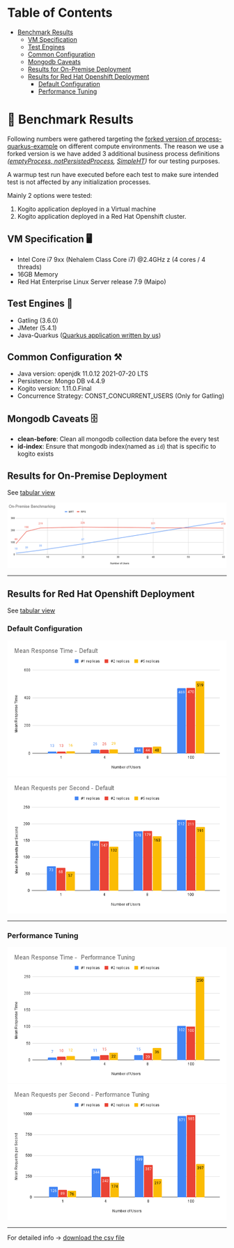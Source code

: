 # Table of Contents

* [Benchmark Results](#-benchmark-results)
  * [VM Specification](#vm-specification-)
  * [Test Engines](#test-engines-)
  * [Common Configuration](#common-configuration-)
  * [Mongodb Caveats](#mongodb-caveats-)
  * [Results for On-Premise Deployment](#results-for-on-premise-deployment)
  * [Results for Red Hat Openshift Deployment](#results-for-red-hat-openshift-deployment)
    * [Default Configuration](#default-configuration)
    * [Performance Tuning](#performance-tuning)

# 📣 Benchmark Results

Following numbers were gathered targeting the [forked version of process-quarkus-example](https://github.com/RHEcosystemAppEng/kogito-benchmark/tree/main/test-apps/process-quarkus-example) on different compute environments.
The reason we use a forked version is we have added 3 additional business process definitions 
_([emptyProcess, notPersistedProcess](https://github.com/RHEcosystemAppEng/kogito-benchmark/tree/main/test-apps/process-quarkus-example/src/main/resources/org/kie/kogito/examples), [SimpleHT](https://github.com/RHEcosystemAppEng/kogito-benchmark/tree/main/test-apps/process-quarkus-example/src/main/resources/com/redhat/fsi))_ for our testing purposes.

A warmup test run have executed before each test to make sure intended test is not affected by any initialization processes.

Mainly 2 options were tested:
1. Kogito application deployed in a Virtual machine
2. Kogito application deployed in a Red Hat Openshift cluster.

## VM Specification 🖥️
- Intel Core i7 9xx (Nehalem Class Core i7) @2.4GHz z (4 cores / 4 threads)
- 16GB Memory
- Red Hat Enterprise Linux Server release 7.9 (Maipo)

## Test Engines 🧰
- Gatling (3.6.0)
- JMeter (5.4.1)
- Java-Quarkus ([Quarkus application written by us](https://github.com/RHEcosystemAppEng/kogito-benchmark/tree/main/test-clients/quarkus-client))

## Common Configuration ⚒️
- Java version: openjdk 11.0.12 2021-07-20 LTS
- Persistence: Mongo DB v4.4.9
- Kogito version: 1.11.0.Final
- Concurrence Strategy: CONST_CONCURRENT_USERS (Only for Gatling)

## Mongodb Caveats 🗄️
- **clean-before**: Clean all mongodb collection data before the every test
- **id-index**: Ensure that mongodb index(named as `id`) that is specific to kogito exists

## Results for On-Premise Deployment
See [tabular view](./benchmark_results_table.md#on-premise-deployment)

![](./images/On-PremiseBenchmarking.png)

----

## Results for Red Hat Openshift Deployment
See [tabular view](./benchmark_results_table.md#red-hat-openshift-deployment)

### Default Configuration
![](./images/MeanResponseTime-Default.png)
![](./images/MeanRequestsperSecond-Default.png)

----

### Performance Tuning

![](./images/MeanResponseTime-PerformanceTuning.png)
![](./images/MeanRequestsperSecond-PerformanceTuning.png)

----

For detailed info -> [download the csv file](benchmark_detailed_info.csv)

